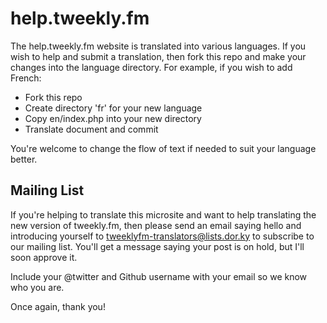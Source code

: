 help.tweekly.fm
===============

The help.tweekly.fm website is translated into various languages. If you wish to help and submit a translation, then fork this repo and make your changes into the language directory. For example, if you wish to add French:

 - Fork this repo
 - Create directory 'fr' for your new language
 - Copy en/index.php into your new directory
 - Translate document and commit
 
 You're welcome to change the flow of text if needed to suit your language better.

## Mailing List

If you're helping to translate this microsite and want to help translating the new version of tweekly.fm, then please send an email saying hello and introducing yourself to tweeklyfm-translators@lists.dor.ky to subscribe to our mailing list. You'll get a message saying your post is on hold, but I'll soon approve it.

Include your @twitter and Github username with your email so we know who you are.

Once again, thank you!
